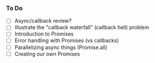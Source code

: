 ### To Do

- [ ] Async/callback review?
- [ ] Illustrate the "callback waterfall" (callback hell) problem
- [ ] Introduction to Promises
- [ ] Error handling with Promises (vs callbacks)
- [ ] Parallelizing async things (Promise.all)
- [ ] Creating our own Promises
